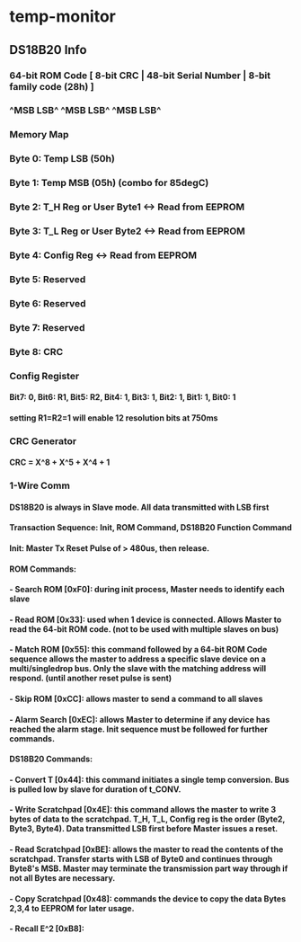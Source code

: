 # temp-monitor

## DS18B20 Info
### 64-bit ROM Code [ 8-bit CRC | 48-bit Serial Number | 8-bit family code (28h) ]
###                  ^MSB   LSB^ ^MSB              LSB^ ^MSB                 LSB^
### Memory Map
### Byte 0: Temp LSB (50h)
### Byte 1: Temp MSB (05h) (combo for 85degC)
### Byte 2: T_H Reg or User Byte1 <-> Read from EEPROM
### Byte 3: T_L Reg or User Byte2 <-> Read from EEPROM
### Byte 4: Config Reg <-> Read from EEPROM
### Byte 5: Reserved
### Byte 6: Reserved
### Byte 7: Reserved
### Byte 8: CRC

### Config Register
#### Bit7: 0, Bit6: R1, Bit5: R2, Bit4: 1, Bit3: 1, Bit2: 1, Bit1: 1, Bit0: 1
#### setting R1=R2=1 will enable 12 resolution bits at 750ms

### CRC Generator
#### CRC = X^8 + X^5 + X^4 + 1

### 1-Wire Comm
#### DS18B20 is always in Slave mode. All data transmitted with LSB first
#### Transaction Sequence: Init, ROM Command, DS18B20 Function Command
#### Init: Master Tx Reset Pulse of > 480us, then release.
#### ROM Commands: 
#### - Search ROM [0xF0]: during init process, Master needs to identify each slave
#### - Read ROM [0x33]: used when 1 device is connected. Allows Master to read the 64-bit ROM code. (not to be used with multiple slaves on bus)
#### - Match ROM [0x55]: this command followed by a 64-bit ROM Code sequence allows the master to address a specific slave device on a multi/singledrop bus. Only the slave with the matching address will respond. (until another reset pulse is sent)
#### - Skip ROM [0xCC]: allows master to send a command to all slaves
#### - Alarm Search [0xEC]: allows Master to determine if any device has reached the alarm stage. Init sequence must be followed for further commands.
#### DS18B20 Commands:
#### - Convert T [0x44]: this command initiates a single temp conversion. Bus is pulled low by slave for duration of t_CONV.
#### - Write Scratchpad [0x4E]: this command allows the master to write 3 bytes of data to the scratchpad. T_H, T_L, Config reg is the order (Byte2, Byte3, Byte4). Data transmitted LSB first before Master issues a reset.
#### - Read Scratchpad [0xBE]: allows the master to read the contents of the scratchpad. Transfer starts with LSB of Byte0 and continues through Byte8's MSB. Master may terminate the transmission part way through if not all Bytes are necessary.
#### - Copy Scratchpad [0x48]: commands the device to copy the data Bytes 2,3,4 to EEPROM for later usage.
#### - Recall E^2 [0xB8]: 